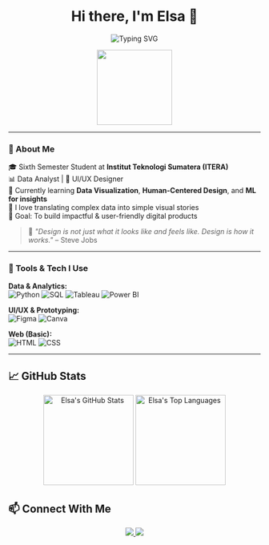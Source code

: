 <h1 align="center">Hi there, I'm Elsa 👋</h1>

<p align="center">
  <img src="https://readme-typing-svg.demolab.com?font=Fira+Code&pause=1000&center=true&vCenter=true&width=435&lines=Data+Analyst+%7C+UI%2FUX+Designer;Informatics+Student+%7C+ITERA;Love+Designing+and+Decoding+Patterns" alt="Typing SVG" />
</p>

<p align="center">
  <img src="https://media.giphy.com/media/du3J3cXyzhj75IOgvA/giphy.gif" width="150" />
</p>

---

### 🌟 About Me

🎓 Sixth Semester Student at **Institut Teknologi Sumatera (ITERA)**  
📊 Data Analyst | 🎨 UI/UX Designer  
🌱 Currently learning **Data Visualization**, **Human-Centered Design**, and **ML for insights**  
💬 I love translating complex data into simple visual stories  
🎯 Goal: To build impactful & user-friendly digital products

> 🧠 *"Design is not just what it looks like and feels like. Design is how it works."* – Steve Jobs

---

### 🔧 Tools & Tech I Use

**Data & Analytics:**  
![Python](https://img.shields.io/badge/-Python-3776AB?style=flat&logo=python&logoColor=white)
![SQL](https://img.shields.io/badge/-MySQL-4479A1?style=flat&logo=mysql&logoColor=white)
![Tableau](https://img.shields.io/badge/-Tableau-E97627?style=flat&logo=tableau&logoColor=white)
![Power BI](https://img.shields.io/badge/-Power%20BI-F2C811?style=flat&logo=powerbi&logoColor=black)

**UI/UX & Prototyping:**  
![Figma](https://img.shields.io/badge/-Figma-F24E1E?style=flat&logo=figma&logoColor=white)
![Canva](https://img.shields.io/badge/-Canva-00C4CC?style=flat&logo=canva&logoColor=white)

**Web (Basic):**  
![HTML](https://img.shields.io/badge/-HTML5-E34F26?style=flat&logo=html5&logoColor=white)
![CSS](https://img.shields.io/badge/-CSS3-1572B6?style=flat&logo=css3&logoColor=white)

---

## 📈 GitHub Stats

<p align="center">
  <img height="180em" src="https://github-readme-stats.vercel.app/api?username=elsaelisa09&show_icons=true&theme=radical" alt="Elsa's GitHub Stats"/>
  <img height="180em" src="https://github-readme-stats.vercel.app/api/top-langs/?username=elsaelisa09&layout=compact&theme=radical" alt="Elsa's Top Languages"/>
</p>

## 📫 Connect With Me

<p align="center">
  <a href="https://www.linkedin.com/in/elsa-elisa-yohana-sianturi-054668287/">
    <img src="https://img.shields.io/badge/-LinkedIn-0A66C2?style=flat&logo=linkedin&logoColor=white" />
  </a>
  <a href="https://instagram.com/atfive_pm">
    <img src="https://img.shields.io/badge/-Instagram-E4405F?style=flat&logo=instagram&logoColor=white" />
  </a>
</p>
